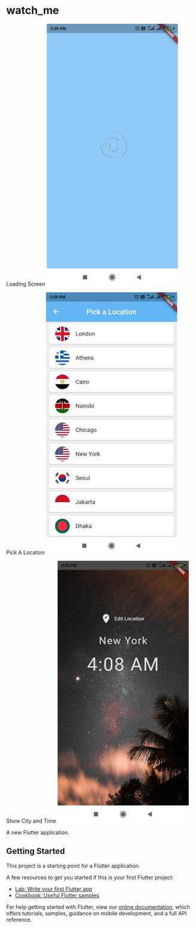 # watch_me

Loading Screen
<img src="https://github.com/Bhismydv/watch_me/blob/main/loading.jpeg" width="350" title="hover text">

Pick A Location
<img src="https://github.com/Bhismydv/watch_me/blob/main/location.jpeg" width="350" title="hover text">

Show City and Time
<img src="https://github.com/Bhismydv/watch_me/blob/main/mainscreen.jpeg" width="350" title="hover text">


A new Flutter application.

## Getting Started

This project is a starting point for a Flutter application.

A few resources to get you started if this is your first Flutter project:

- [Lab: Write your first Flutter app](https://flutter.dev/docs/get-started/codelab)
- [Cookbook: Useful Flutter samples](https://flutter.dev/docs/cookbook)

For help getting started with Flutter, view our
[online documentation](https://flutter.dev/docs), which offers tutorials,
samples, guidance on mobile development, and a full API reference.

